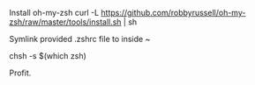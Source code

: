 Install oh-my-zsh
curl -L https://github.com/robbyrussell/oh-my-zsh/raw/master/tools/install.sh | sh

Symlink provided .zshrc file to inside ~

chsh -s $(which zsh)

Profit.
